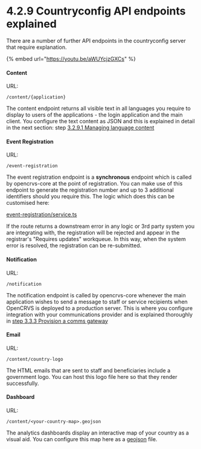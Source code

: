 # 4.2.9 Countryconfig API endpoints explained

There are a number of further API endpoints in the countryconfig server that require explanation.

{% embed url="https://youtu.be/aWUYcjzGXCs" %}

#### Content

URL:

```
/content/{application}
```

The content endpoint returns all visible text in all languages you require to display to users of the applications - the login application and the main client. You configure the text content as JSON and this is explained in detail in the next section: step [3.2.9.1 Managing language content](../../../../v1.8.0/setup/3.-installation/3.2-set-up-your-own-country-configuration/3.2.5-set-up-application-settings/3.2.9.1-managing-language-content)

#### Event Registration

URL:

```
/event-registration
```

The event registration endpoint is a **synchronous** endpoint which is called by opencrvs-core at the point of registration. You can make use of this endpoint to generate the registration number and up to 3 additional identifiers should you require this. The logic which does this can be customised here:

[event-registration/service.ts](https://github.com/opencrvs/opencrvs-countryconfig/blob/93a58dd80867e8613c12b9767ea7b4ca80953929/src/api/event-registration/service.ts#L27)

If the route returns a downstream error in any logic or 3rd party system you are integrating with, the registration will be rejected and appear in the registrar's "Requires updates" workqueue. In this way, when the system error is resolved, the registration can be re-submitted.

#### Notification

URL:

```
/notification
```

The notification endpoint is called by opencrvs-core whenever the main application wishes to send a message to staff or service recipients when OpenCRVS is deployed to a production server. This is where you configure integration with your communications provider and is explained thoroughly in [step 3.3.3 Provision a comms gateway](3.2.5-set-up-application-settings/3.2.9.1-managing-language-content/3.3.3-provision-a-comms-gateway.md)

#### Email

URL:

```
/content/country-logo
```

The HTML emails that are sent to staff and beneficiaries include a government logo. You can host this logo file here so that they render successfully.

#### Dashboard

URL:

```
/content/<your-country-map>.geojson
```

The analytics dashboards display an interactive map of your country as a visual aid. You can configure this map here as a [geojson](https://geojson.org/) file.
